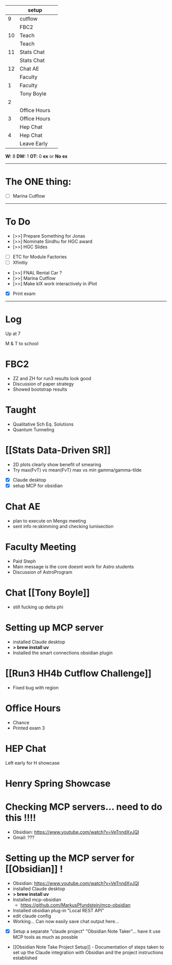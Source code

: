 
|     | setup        |     |
| --- | ------------ | --- |
| 9   | cutflow      |     |
|     | FBC2         |     |
| 10  | Teach        |     |
|     | Teach        |     |
| 11  | Stats Chat   |     |
|     | Stats Chat   |     |
| 12  | Chat AE      |     |
|     | Faculty      |     |
| 1   | Faculty      |     |
|     | Tony Boyle   |     |
| 2   |              |     |
|     | Office Hours |     |
| 3   | Office Hours |     |
|     | Hep Chat     |     |
| 4   | Hep Chat     |     |
|     | Leave Early  |     |

**W:** 8 
**DW:** 1
**OT:** 0
**ex** or **No ex**

---
# The ONE thing: 
- [ ] Marina Cutflow

---
# To Do

- [>>] Prepare Something for Jonas
- [>>]  Nominate Sindhu for HGC award
- [>>] HGC Slides
- [ ] ETC for Module Factories
- [ ] Xfinitiy 
- [>>] FNAL Rental Car ?
- [>>] Marina Cutflow
- [>>] Make klX work interactively in iPlot
- [x] Print exam

---

# Log

Up at 7

M & T to school

# FBC2
- ZZ and ZH for run3 results look good
- Discussion of paper strategy 
- Showed bootstrap results

# Taught
- Qualitative Sch Eq. Solutions 
- Quantum Tunneling 

# [[Stats Data-Driven SR]]
- 2D plots clearly show benefit of smearing
- Try max(FvT) vs mean(FvT)  max vs min gamma/gamma-tilde
- [x] Claude desktop 
- [x] setup MCP for obsidian

# Chat AE
- plan to execute on Mengs meeting
- sent info re:skimming and checking lumisection


# Faculty Meeting
- Paid Steph
- Main message is the core doesnt work for Astro students
- Discussion of AstroProgram

# Chat [[Tony Boyle]]
- still fucking up delta phi

# Setting up MCP server
- installed Claude desktop 
- **> brew install uv**
- Installed the smart connections obsidian plugin


# [[Run3 HH4b Cutflow Challenge]]
- Fixed bug with region


# Office Hours
- Chance
- Printed exam 3

# HEP Chat

Left early for H showcase

# Henry Spring Showcase


# Checking MCP servers... need to do this !!!!
- Obsidian: https://www.youtube.com/watch?v=VeTnndXyJQI
- Gmail: ???

# Setting up the MCP server for [[Obsidian]] !
- Obsidian: https://www.youtube.com/watch?v=VeTnndXyJQI
- installed Claude desktop 
- **> brew install uv**
- Installed mcp-obsidian
	- https://github.com/MarkusPfundstein/mcp-obsidian
- Installed obsidian plug-in "Local REST API"
- edit claude config
- Working... Can now easily save chat output here...
- [x] Setup a separate "claude project"  "Obsidian Note Taker"... have it use MCP tools as much as possble
- [[Obsidian Note Take Project Setup]] - Documentation of steps taken to set up the Claude integration with Obsidian and the project instructions established
